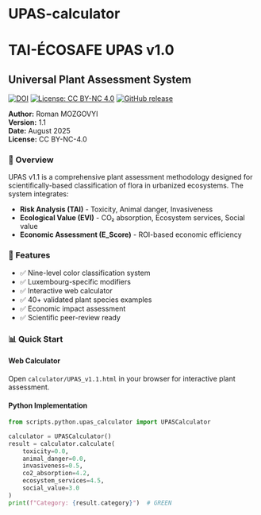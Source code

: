 # UPAS-calculator
# TAI-ÉCOSAFE UPAS v1.0
## Universal Plant Assessment System

[![DOI](https://zenodo.org/badge/DOI/10.5281/zenodo.16901687.svg)](https://doi.org/10.5281/zenodo.16901687)
[![License: CC BY-NC 4.0](https://img.shields.io/badge/License-CC%20BY--NC%204.0-lightgrey.svg)](https://creativecommons.org/licenses/by-nc/4.0/)
[![GitHub release](https://img.shields.io/github/release/romanmozgovyi/TAI-ECOSAFE-UPAS.svg)](https://github.com/romanmozgovyi/TAI-ECOSAFE-UPAS/releases)

**Author:** Roman MOZGOVYI  
**Version:** 1.1  
**Date:** August 2025  
**License:** CC BY-NC-4.0

### 🎯 Overview

UPAS v1.1 is a comprehensive plant assessment methodology designed for scientifically-based classification of flora in urbanized ecosystems. The system integrates:

- **Risk Analysis (TAI)** - Toxicity, Animal danger, Invasiveness
- **Ecological Value (EVI)** - CO₂ absorption, Ecosystem services, Social value  
- **Economic Assessment (E_Score)** - ROI-based economic efficiency

### 🚀 Features

- ✅ Nine-level color classification system
- ✅ Luxembourg-specific modifiers
- ✅ Interactive web calculator
- ✅ 40+ validated plant species examples
- ✅ Economic impact assessment
- ✅ Scientific peer-review ready

### 📊 Quick Start

#### Web Calculator
Open `calculator/UPAS_v1.1.html` in your browser for interactive plant assessment.

#### Python Implementation
```python
from scripts.python.upas_calculator import UPASCalculator

calculator = UPASCalculator()
result = calculator.calculate(
    toxicity=0.0, 
    animal_danger=0.0, 
    invasiveness=0.5,
    co2_absorption=4.2, 
    ecosystem_services=4.5, 
    social_value=3.0
)
print(f"Category: {result.category}")  # GREEN
